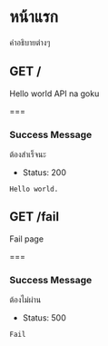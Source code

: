 # หน้าแรก
คำอธิบายต่างๆ

## GET /
Hello world API na
goku

===

### Success Message
ต้องสำเร็จนะ

* Status: 200

```
Hello world.
```

## GET /fail
Fail page

===

### Success Message
ต้องไม่ผ่าน

* Status: 500

```
Fail
```